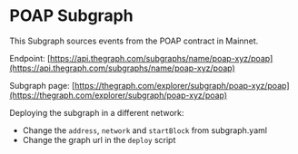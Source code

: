 # POAP Subgraph

This Subgraph sources events from the POAP contract in Mainnet.

Endpoint: [https://api.thegraph.com/subgraphs/name/poap-xyz/poap](https://api.thegraph.com/subgraphs/name/poap-xyz/poap)

Subgraph page: [https://thegraph.com/explorer/subgraph/poap-xyz/poap](https://thegraph.com/explorer/subgraph/poap-xyz/poap) 

Deploying the subgraph in a different network:

- Change the `address`, `network` and `startBlock` from subgraph.yaml
- Change the graph url in the `deploy` script